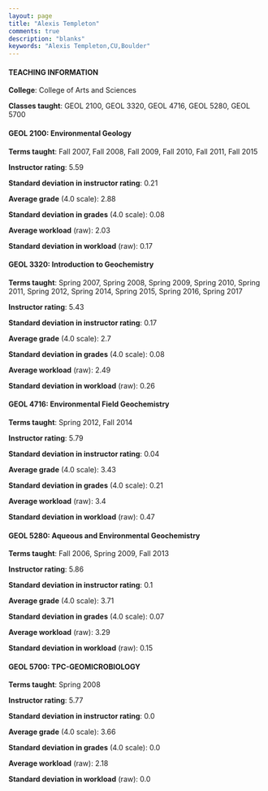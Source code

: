 ```yaml
---
layout: page
title: "Alexis Templeton" 
comments: true
description: "blanks"
keywords: "Alexis Templeton,CU,Boulder"
---
```

<head>
<script src="https://ajax.googleapis.com/ajax/libs/jquery/2.1.3/jquery.min.js"></script>
<script src="https://dl.dropboxusercontent.com/s/pc42nxpaw1ea4o9/highcharts.js?dl=0"></script>
<!-- <script src="../assets/js/highcharts.js"></script> -->
<style type="text/css">@font-face {
	font-family: "Bebas Neue";
	src: url(https://www.filehosting.org/file/details/544349/BebasNeue Regular.otf) format("opentype");
	}
	h1.Bebas { 
		font-family: "Bebas Neue", Verdana, Tahoma;
	}
</style>
</head>
	   
#### TEACHING INFORMATION

**College**: College of Arts and Sciences

**Classes taught**: GEOL 2100, GEOL 3320, GEOL 4716, GEOL 5280, GEOL 5700

#### GEOL 2100: Environmental Geology

**Terms taught**: Fall 2007, Fall 2008, Fall 2009, Fall 2010, Fall 2011, Fall 2015

**Instructor rating**: 5.59

**Standard deviation in instructor rating**: 0.21

**Average grade** (4.0 scale): 2.88

**Standard deviation in grades** (4.0 scale): 0.08

**Average workload** (raw): 2.03

**Standard deviation in workload** (raw): 0.17

#### GEOL 3320: Introduction to Geochemistry

**Terms taught**: Spring 2007, Spring 2008, Spring 2009, Spring 2010, Spring 2011, Spring 2012, Spring 2014, Spring 2015, Spring 2016, Spring 2017

**Instructor rating**: 5.43

**Standard deviation in instructor rating**: 0.17

**Average grade** (4.0 scale): 2.7

**Standard deviation in grades** (4.0 scale): 0.08

**Average workload** (raw): 2.49

**Standard deviation in workload** (raw): 0.26

#### GEOL 4716: Environmental Field Geochemistry

**Terms taught**: Spring 2012, Fall 2014

**Instructor rating**: 5.79

**Standard deviation in instructor rating**: 0.04

**Average grade** (4.0 scale): 3.43

**Standard deviation in grades** (4.0 scale): 0.21

**Average workload** (raw): 3.4

**Standard deviation in workload** (raw): 0.47

#### GEOL 5280: Aqueous and Environmental Geochemistry

**Terms taught**: Fall 2006, Spring 2009, Fall 2013

**Instructor rating**: 5.86

**Standard deviation in instructor rating**: 0.1

**Average grade** (4.0 scale): 3.71

**Standard deviation in grades** (4.0 scale): 0.07

**Average workload** (raw): 3.29

**Standard deviation in workload** (raw): 0.15

#### GEOL 5700: TPC-GEOMICROBIOLOGY

**Terms taught**: Spring 2008

**Instructor rating**: 5.77

**Standard deviation in instructor rating**: 0.0

**Average grade** (4.0 scale): 3.66

**Standard deviation in grades** (4.0 scale): 0.0

**Average workload** (raw): 2.18

**Standard deviation in workload** (raw): 0.0

